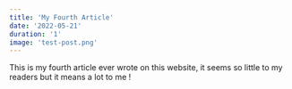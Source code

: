 ```yaml
---
title: 'My Fourth Article'
date: '2022-05-21'
duration: '1'
image: 'test-post.png'
---
```


This is my fourth article ever wrote on this website, it seems so little to my readers but it means a lot to me !
